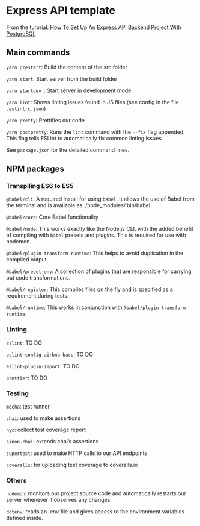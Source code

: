 # Express API template

From the turorial: [How To Set Up An Express API Backend Project With PostgreSQL](https://www.smashingmagazine.com/2020/04/express-api-backend-project-postgresql/)

## Main commands 

`yarn prestart`: Build the content of the src folder

`yarn start`: Start server from the build folder

`yarn startdev `: Start server in development mode

`yarn lint`: Shows linting issues found in JS files (see config in the file `.eslintrc.json`)

`yarn pretty`: Prettifies our code

`yarn postpretty`: Runs the `lint` command with the `--fix` flag appended. This flag tells ESLint to automatically fix common linting issues.

See `package.json` for the detailed command lines. 

## NPM packages

### Transpiling ES6 to ES5

`@babel/cli`: A required install for using `babel`. It allows the use of Babel from the terminal and is available as ./node_modules/.bin/babel.

`@babel/core`: Core Babel functionality

`@babel/node`: This works exactly like the Node.js CLI, with the added benefit of compiling with `babel` presets and plugins. This is required for use with nodemon.

`@babel/plugin-transform-runtime`: This helps to avoid duplication in the compiled output.

`@babel/preset-env`: A collection of plugins that are responsible for carrying out code transformations.

`@babel/register`: This compiles files on the fly and is specified as a requirement during tests.

`@babel/runtime`: This works in conjunction with `@babel/plugin-transform-runtime`.

### Linting

`eslint`: TO DO

`eslint-config-airbnb-base`: TO DO

`eslint-plugin-import`: TO DO

`prettier`: TO DO

### Testing

`mocha`: test runner

`chai`: used to make assertions

`nyc`: collect test coverage report

`sinon-chai`: extends chai’s assertions

`supertest`: used to make HTTP calls to our API endpoints

`coveralls`: for uploading test coverage to coveralls.io

### Others 

`nodemon`: monitors our project source code and automatically restarts our server whenever it observes any changes.

`dotenv`: reads an .env file and gives access to the environment variables defined inside.
